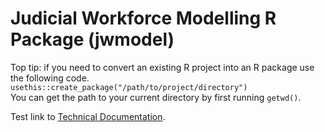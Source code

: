 # Judicial Workforce Modelling R Package (jwmodel)

Top tip: if you need to convert an existing R project into an R package use the following code.  
`usethis::create_package("/path/to/project/directory")`  
You can get the path to your current directory by first running `getwd()`.

Test link to [Technical Documentation](./docs/tech-guide.md).

